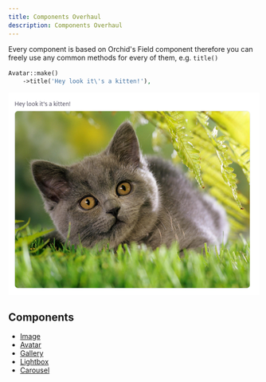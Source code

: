 ```yaml
---
title: Components Overhaul
description: Components Overhaul
---
```


Every component is based on Orchid's Field component therefore you can freely use any common methods for every of them, e.g. `title()`

```php
Avatar::make()
    ->title('Hey look it\'s a kitten!'),
```

![Gray kitten](../../../assets/image-title.webp)

## Components

- [Image](/orchid-image-components/usage/image)
- [Avatar](/orchid-image-components/usage/avatar)
- [Gallery](/orchid-image-components/usage/gallery)
- [Lightbox](/orchid-image-components/usage/lightbox)
- [Carousel](/orchid-image-components/usage/carousel)
